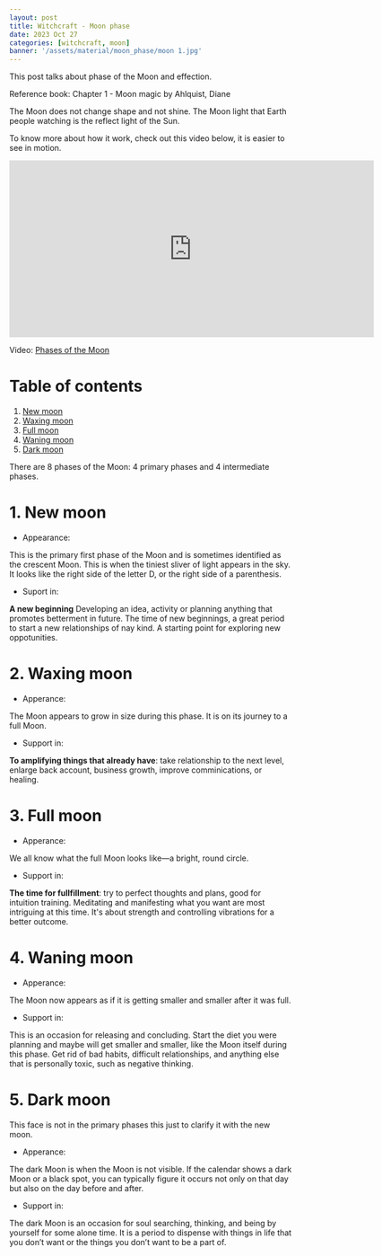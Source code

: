 ```yaml
---
layout: post
title: Witchcraft - Moon phase
date: 2023 Oct 27
categories: [witchcraft, moon]
banner: '/assets/material/moon_phase/moon 1.jpg'
---
```


This post talks about phase of the Moon and effection.

Reference book: Chapter 1 - Moon magic by Ahlquist, Diane 

The Moon does not change shape and not shine. The Moon light that Earth people watching is the reflect light of the Sun.

To know more about how it work, check out this video below, it is easier to see in motion.

<iframe width="650" height="315" src="http://www.youtube.com/embed/mQwvHn_qkBA" frameborder="0" allowfullscreen></iframe> 

Video: [Phases of the Moon](https://www.youtube.com/watch?v=mQwvHn_qkBA)

# Table of contents

1. [New moon](#new-moon)
2. [Waxing moon](#waxing-moon)
3. [Full moon](#full-moon)
4. [Waning moon](#waning-moon)
5. [Dark moon](#dark-moon)

There are 8 phases of the Moon: 4 primary phases and 4 intermediate phases.

# 1. New moon <a name = 'new-moon'> </a>
- Appearance: 

<!-- picture update - New moon -->

This is the primary first phase of the Moon and is sometimes identified as the crescent Moon. This is when the tiniest sliver of light appears in the sky. It looks like the right side of the letter D, or the right side of a parenthesis. 

- Suport in:

**A new beginning**
Developing an idea, activity or planning anything that promotes betterment in future. The time of new beginnings, a great period to start a new relationships of nay kind. A starting point for exploring new oppotunities. 

# 2. Waxing moon <a name = 'waxing-moon'> </a>
- Apperance:

<!-- picture update - waxing moon -->

The Moon appears to grow in size during this phase. It is on its journey to a full Moon. 

- Support in:

**To amplifying things that already have**: take relationship to the next level, enlarge back account, business growth, improve comminications, or healing.

# 3. Full moon <a name = 'full-moon'> </a> 
- Apperance:

<!-- picture update - full moon -->

We all know what the full Moon looks like—a bright, round circle.

- Support in:

**The time for fullfillment**: try to perfect thoughts and plans, good for intuition training. Meditating and manifesting what you want are most intriguing at this time. It's about strength and controlling vibrations for a better outcome.

# 4. Waning moon <a name = 'waning-moon'> </a>
- Apperance:

<!-- picture update - waning moon -->

The Moon now appears as if it is getting smaller and smaller after it was full.

- Support in: 

This is an occasion for releasing and concluding. Start the diet you were planning and maybe will get smaller and smaller, like the Moon itself during this phase. Get rid of bad habits, difficult relationships, and anything else that is personally toxic, such as negative thinking.

# 5. Dark moon <a name = 'dark-moon'> </a>

This face is not in the primary phases this just to clarify it with the new moon.

- Apperance:

<!-- picture update - dark moon -->

The dark Moon is when the Moon is not visible. If the calendar shows a dark Moon or a black spot, you can typically figure it occurs not only on that day but also on the day before and after.

- Support in:

The dark Moon is an occasion for soul searching, thinking, and being by yourself for some alone time. It is a period to dispense with things in life that you don’t want or the things you don’t want to be a part of.



